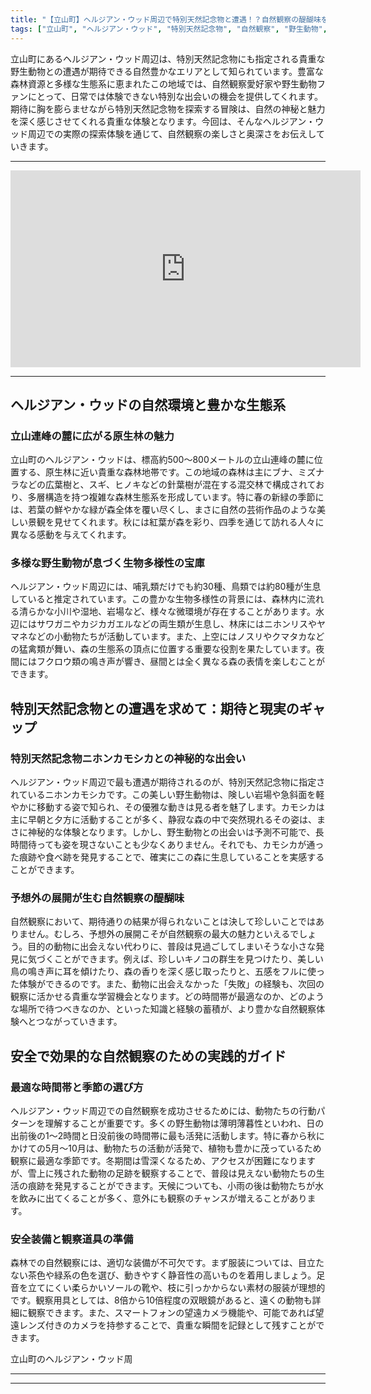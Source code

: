 ```yaml
---
title: "【立山町】ヘルジアン・ウッド周辺で特別天然記念物と遭遇！？自然観察の醍醐味を体験"
tags: ["立山町", "ヘルジアン・ウッド", "特別天然記念物", "自然観察", "野生動物", "富山県", "TOYAMA", "YouTube Shorts", "#shorts", "動画", "富山", "立山", "富山観光", "富山旅行", "北陸観光", "県東部", "自然", "散歩", "レジャー", "富山県の観光スポット", "富山県でおすすめの場所", "富山県の見どころ", "富山県の自然"]
---
```


立山町にあるヘルジアン・ウッド周辺は、特別天然記念物にも指定される貴重な野生動物との遭遇が期待できる自然豊かなエリアとして知られています。豊富な森林資源と多様な生態系に恵まれたこの地域では、自然観察愛好家や野生動物ファンにとって、日常では体験できない特別な出会いの機会を提供してくれます。期待に胸を膨らませながら特別天然記念物を探索する冒険は、自然の神秘と魅力を深く感じさせてくれる貴重な体験となります。今回は、そんなヘルジアン・ウッド周辺での実際の探索体験を通じて、自然観察の楽しさと奥深さをお伝えしていきます。

---

<!-- 🎥 YouTube動画埋め込み -->
<iframe width="560" height="315" src="https://www.youtube.com/embed/HHwdGY71Vds" title="YouTube video player" frameborder="0" allowfullscreen></iframe>

---

## ヘルジアン・ウッドの自然環境と豊かな生態系

### 立山連峰の麓に広がる原生林の魅力

立山町のヘルジアン・ウッドは、標高約500〜800メートルの立山連峰の麓に位置する、原生林に近い貴重な森林地帯です。この地域の森林は主にブナ、ミズナラなどの広葉樹と、スギ、ヒノキなどの針葉樹が混在する混交林で構成されており、多層構造を持つ複雑な森林生態系を形成しています。特に春の新緑の季節には、若葉の鮮やかな緑が森全体を覆い尽くし、まさに自然の芸術作品のような美しい景観を見せてくれます。秋には紅葉が森を彩り、四季を通じて訪れる人々に異なる感動を与えてくれます。

### 多様な野生動物が息づく生物多様性の宝庫

ヘルジアン・ウッド周辺には、哺乳類だけでも約30種、鳥類では約80種が生息していると推定されています。この豊かな生物多様性の背景には、森林内に流れる清らかな小川や湿地、岩場など、様々な微環境が存在することがあります。水辺にはサワガニやカジカガエルなどの両生類が生息し、林床にはニホンリスやヤマネなどの小動物たちが活動しています。また、上空にはノスリやクマタカなどの猛禽類が舞い、森の生態系の頂点に位置する重要な役割を果たしています。夜間にはフクロウ類の鳴き声が響き、昼間とは全く異なる森の表情を楽しむことができます。

## 特別天然記念物との遭遇を求めて：期待と現実のギャップ

### 特別天然記念物ニホンカモシカとの神秘的な出会い

ヘルジアン・ウッド周辺で最も遭遇が期待されるのが、特別天然記念物に指定されているニホンカモシカです。この美しい野生動物は、険しい岩場や急斜面を軽やかに移動する姿で知られ、その優雅な動きは見る者を魅了します。カモシカは主に早朝と夕方に活動することが多く、静寂な森の中で突然現れるその姿は、まさに神秘的な体験となります。しかし、野生動物との出会いは予測不可能で、長時間待っても姿を現さないことも少なくありません。それでも、カモシカが通った痕跡や食べ跡を発見することで、確実にこの森に生息していることを実感することができます。

### 予想外の展開が生む自然観察の醍醐味

自然観察において、期待通りの結果が得られないことは決して珍しいことではありません。むしろ、予想外の展開こそが自然観察の最大の魅力といえるでしょう。目的の動物に出会えない代わりに、普段は見過ごしてしまいそうな小さな発見に気づくことができます。例えば、珍しいキノコの群生を見つけたり、美しい鳥の鳴き声に耳を傾けたり、森の香りを深く感じ取ったりと、五感をフルに使った体験ができるのです。また、動物に出会えなかった「失敗」の経験も、次回の観察に活かせる貴重な学習機会となります。どの時間帯が最適なのか、どのような場所で待つべきなのか、といった知識と経験の蓄積が、より豊かな自然観察体験へとつながっていきます。

## 安全で効果的な自然観察のための実践的ガイド

### 最適な時間帯と季節の選び方

ヘルジアン・ウッド周辺での自然観察を成功させるためには、動物たちの行動パターンを理解することが重要です。多くの野生動物は薄明薄暮性といわれ、日の出前後の1〜2時間と日没前後の時間帯に最も活発に活動します。特に春から秋にかけての5月〜10月は、動物たちの活動が活発で、植物も豊かに茂っているため観察に最適な季節です。冬期間は雪深くなるため、アクセスが困難になりますが、雪上に残された動物の足跡を観察することで、普段は見えない動物たちの生活の痕跡を発見することができます。天候についても、小雨の後は動物たちが水を飲みに出てくることが多く、意外にも観察のチャンスが増えることがあります。

### 安全装備と観察道具の準備

森林での自然観察には、適切な装備が不可欠です。まず服装については、目立たない茶色や緑系の色を選び、動きやすく静音性の高いものを着用しましょう。足音を立てにくい柔らかいソールの靴や、枝に引っかからない素材の服装が理想的です。観察用具としては、8倍から10倍程度の双眼鏡があると、遠くの動物も詳細に観察できます。また、スマートフォンの望遠カメラ機能や、可能であれば望遠レンズ付きのカメラを持参することで、貴重な瞬間を記録として残すことができます。

立山町のヘルジアン・ウッド周

---

<!-- 🗺 Googleマップ（自動表示: page.tsxで地域名から自動生成） -->

<!-- 📍 宿泊リンク（自動表示: page.tsxで地域別リンクを自動生成）
     - タイトルから地域名を抽出
     - JTB / 楽天トラベル / じゃらん / 一休.com 対応
     - 環境変数でプロバイダー切替可能
-->

<!-- 📚 関連記事（自動表示: page.tsxで同カテゴリから2件自動選択） -->

<!-- 🏷️ タグ（自動表示: page.tsxで記事最下部に自動配置） -->

---

<!--
【記事文字数ルール】
- 基本文字数: 最低1000文字以上
- 推奨文字数: 1000〜1500文字（スマホ読みやすさ最優先）
- 上限なし: 情報量的に必要な場合は1500文字や2000文字を超えても良い
- 判断基準: 読者にとって価値ある情報を過不足なく提供できる文字数

【記事構成の最終形】
1. タイトル・動画・本文
2. まとめ
3. Googleマップ（見出しなし、マップのみ自動表示）
4. **宿泊リンク（地域別自動生成）** ← 2025年10月7日追加
5. 関連記事（H3、同カテゴリから2件自動選択）
6. タグ（記事最下部に自動表示）
7. ナビゲーションボタン

【宿泊リンクシステム仕様】
- タイトルから地域名を自動抽出（【〇〇市】形式優先）
- 北陸地方地域辞書: 富山/石川/福井の主要都市対応
- 対応プロバイダー: JTB（既定）/ 楽天トラベル / じゃらん / 一休.com
- 環境変数で切替: NEXT_PUBLIC_DEFAULT_TRAVEL_PROVIDER
- URLテンプレート: 地域名自動エンコード + アフィリエイトID挿入
- 配置位置: Googleマップ直後、関連記事より前

【自動生成セクション】
※以下はpage.tsxで自動生成されるため、記事本文には含めない
- Googleマップ: タイトル【】内の地域名から生成
- 宿泊リンク: 地域名抽出 → Deeplink生成 → スタイル適用
- 関連記事: 同カテゴリから2件を自動選択・リンク化
- タグ: 記事データから最下部に自動配置

【削除済みセクション】
※アクセス方法・周辺情報・公式リンクセクションは不要（2025年10月5日削除）

【AdSense・アフィリエイト】
- Google AdSense: 全ページ自動読み込み（layout.tsx）
- アフィリエイトスクリプト: AffilScript（layout.tsx）
- data-affil属性での動的リンク変換機能あり（現在は宿泊リンクで代替）

【最終更新】2025年10月7日 - 地域別宿泊リンク自動生成システム実装
-->
